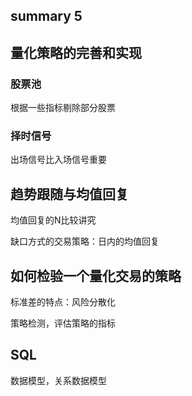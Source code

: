 ## summary 5
## 量化策略的完善和实现

### 股票池

根据一些指标剔除部分股票

### 择时信号

出场信号比入场信号重要

## 趋势跟随与均值回复

均值回复的N比较讲究

缺口方式的交易策略：日内的均值回复

## 如何检验一个量化交易的策略

标准差的特点：风险分散化

策略检测，评估策略的指标

## SQL

数据模型，关系数据模型